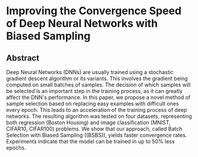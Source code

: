 # Improving the Convergence Speed of Deep Neural Networks with Biased Sampling

## Abstract

Deep Neural Networks (DNNs) are usually trained using a stochastic gradient descent algorithm or its variants. 
This involves the gradient being computed on small batches of samples. The decision of which samples will be selected is an important step in the training process, as it can greatly affect the DNN's performance.
In this paper, we propose a novel method of sample selection based on replacing easy examples with difficult ones every epoch. 
This leads to an acceleration of the training process of deep networks. The resulting algorithm was tested on four datasets, representing both regression (Boston Housing) and image classification (MNIST, CIFAR10, CIFAR100) problems. We show that our approach, called Batch Selection with Biased Sampling (\(BSBS\)), yields faster convergence rates. Experiments indicate that the model can be trained in up to 50\% less epochs.

